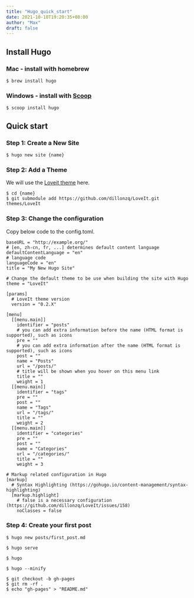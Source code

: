 ```yaml
---
title: "Hugo_quick_start"
date: 2021-10-10T19:20:35+08:00
author: "Max"
draft: false
---
```


## Install Hugo

### Mac - install with homebrew
```
$ brew install hugo
```

### Windows - install with [Scoop](https://scoop.sh/)

```
$ scoop install hugo
```


## Quick start
### Step 1: Create a New Site
```
$ hugo new site {name}
```



### Step 2: Add a Theme

We will use the [Loveit theme](https://hugoloveit.com/) here.
```
$ cd {name}
$ git submodule add https://github.com/dillonzq/LoveIt.git themes/LoveIt
```


### Step 3: Change the configuration

Copy below code to the config.toml.

```
baseURL = "http://example.org/"
# [en, zh-cn, fr, ...] determines default content language
defaultContentLanguage = "en"
# language code
languageCode = "en"
title = "My New Hugo Site"

# Change the default theme to be use when building the site with Hugo
theme = "LoveIt"

[params]
  # LoveIt theme version
  version = "0.2.X"

[menu]
  [[menu.main]]
    identifier = "posts"
    # you can add extra information before the name (HTML format is supported), such as icons
    pre = ""
    # you can add extra information after the name (HTML format is supported), such as icons
    post = ""
    name = "Posts"
    url = "/posts/"
    # title will be shown when you hover on this menu link
    title = ""
    weight = 1
  [[menu.main]]
    identifier = "tags"
    pre = ""
    post = ""
    name = "Tags"
    url = "/tags/"
    title = ""
    weight = 2
  [[menu.main]]
    identifier = "categories"
    pre = ""
    post = ""
    name = "Categories"
    url = "/categories/"
    title = ""
    weight = 3

# Markup related configuration in Hugo
[markup]
  # Syntax Highlighting (https://gohugo.io/content-management/syntax-highlighting)
  [markup.highlight]
    # false is a necessary configuration (https://github.com/dillonzq/LoveIt/issues/158)
    noClasses = false

```

### Step 4: Create your first post

```
$ hugo new posts/first_post.md
```

```
$ hugo serve
```

```
$ hugo
```
```
$ hugo --minify
```


```
$ git checkout -b gh-pages
$ git rm -rf .
$ echo "gh-pages" > "README.md"


```
